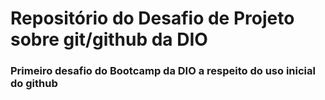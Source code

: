 # Repositório do Desafio de Projeto sobre git/github da DIO
### Primeiro desafio do Bootcamp da DIO a respeito do uso inicial do github
